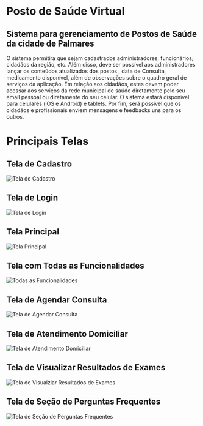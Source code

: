 # Posto de Saúde Virtual

## Sistema para gerenciamento de Postos de Saúde da cidade de Palmares

O sistema permitirá que sejam cadastrados administradores, funcionários, cidadãos
da região, etc. Além disso, deve ser possível aos administradores lançar os conteúdos atualizados
dos postos , data de Consulta, medicamento disponível, além de observações sobre o quadro geral
de serviços da aplicação. Em relação aos cidadãos, estes devem poder acessar aos serviços da
rede municipal de saúde diretamente pelo seu email pessoal ou diretamente do seu celular.
O sistema estará disponível para celulares (iOS e Android) e tablets. Por fim, será possível que
os cidadãos e profissionais enviem mensagens e feedbacks uns para os outros.

# Principais Telas

## Tela de Cadastro

![Tela de Cadastro](https://lh3.googleusercontent.com/44p5VkxHGhYnY_v1IPQvy801uNr2Ug5t7KTx352yi8amLLYNfFBhFGBido7B7kiSB9cMjaugO0aPTbW121ACHPSI1yVV_c6Ma2-n3Xv-943_ol2L5rLy_s3NBuFIJqcKw3xewq37rTTg9oGYFGMx9lLOewplu01xHam72xoAVvEQXDIdgtzWZvSjVrHimRMwD9FxJUCNDmNs9niLAptCvc8AxVriAMhXDWJauK-p-yhF1LVUBQ0m21oEuHSMdNqc-oWq_kY7MZyYbgiPlXlfTWhYenJHAZC2ZANc38u_JTQXPxpyKzAQEX4YByR8DHrevVCIlypK2ZNHjKxQaZGeD2CxBU4aO5gp5lYZHlc4H4Udt3d7suMCmOxE6p5tCB_YTVWBtmysXny7OUZr0npD3QkUxVnMnfA6H3kuZ61lLEWsKFBJCZiYKYb0i_MMfxRhuZgf5x8tK5ADyUDJXB1UnaJChwrq5XRrNsqof3IkWD4pEZsfueA_jv2AIAnHcPheBNarnNAanAO7iAiEuCAvajDU2mE0ewEr56oLJvJ2HCJ0wfP_UQRal9UjQTAohfeiYuaxrgzHFgdNbRt5_z_ieFP9Ghd584IQwkmIrZsVKhoNRmrQvx2D8ltvFZFirdLpv6ArOk-FemjYTadiMtZftQvMHmLFLfpjBMNGu-DYNLGADQUVxlZAqtkmdfLynCHgY2A3rzqllwT_l4y7w8RMO5ic=w897-h636-no?authuser=0)

## Tela de Login

![Tela de Login](https://lh3.googleusercontent.com/hEeI4QiOcNSGb1ZGSz0xSGKQ2-soUX-3vLMUAxSAgYHUbZV70W4WV2B9WBzCbVDJy_zGbzp2LwiwRbqbLNgGHbmrqys5rNOptlTxB5WhUeLxCJReE1RxzG5T21L4E7wWFlJaedQTjoSXvvh8ZeeqmuKJjQ3zBIXhtxY5KvJ2FTKBqDvnWqKxWARY4Yr_wBsxcOs0fh18F07Io4G8wm9ufprZv5x9jLO6xStWVctvSSrP9l2qGVe3GcD7kTxeeUNNu6WUBMbMk816knQxxWiETkAVIurdXjwFffbvm6iGkZxZuoL7UIjWUO80nrR75IfdRZcbWes-hcclCfQdyPXQOm5J920gcZAGFmxH-yFT7oaDPQy4AIIiIez1AqrX0m8OAfx8RUmYAKu003MuEEe_EotYPavnkON6KqTThULa8kAWeztCVWrZdQd4wGAQOl13aRclSB7bbLMj2xs9Z2A00cHYGE_aVlrl5DVoBNlnQdd91IDK7HbHQRZm-uTSAmQJ9mP9-FdEDq3E-KWegs7r2R6Y72HSo89BLyle-546lwPXAX7k9b3bK7HKr5_Vr8BI0hUKDNnW75mpwvhSibBpjR-RdfbmJWFBDeQ60tiSpiw4xOZgBnyfRfKeb2A6EX7og0-Ul2vXii3m0hZW8WyFWq0h9Vdw5G_u2-ItPd07BXQCL8r2tvY1Dc6CJo_Wuc7gN0z9xH_SGe5n5aD-hhsUwHzB=w900-h652-no?authuser=0)

## Tela Principal

![Tela Principal](https://lh3.googleusercontent.com/peMZesK6-f4Bs--AQvqAKrCAxaIKe0H4n-kIYZVeAgZi3F3zaMRjm5sxqfMlw-p7adlnBGEGIBlCNde6HyycS0Sh6B5a3i_6IxYl7mWfFGfM2S5f265hsrWDlG7YtFA0a6bB7wSrZgtuwrebGCpbYUHE05-qwcmwu7mMqXZZMYLoRbcrn4b2p_hIInEpX1ACqcUVYudsm_jaR_D2hXGO2W3IuUmXBZEsE_HLEoTBU_qgrjmKn-Nhdo3xr2thXhDSZm-ZxL94jirjNOBBhLcGrK16Yn-pNKlc2TEwpIoanzVrXlYCn5g_vQKDpwMPmMMhh96F7DlJbvWfMHrRUeR_H18PmPPGrVra-nn8-h5ozqEAAXdTmYWn9NJrQWBTNO7_W6pwZbnT1X6wdFpa0Kdkm64dlP07lJdLAfPe6VM4WWpwgD2ZmZkvtPvuabAQSSuBsGQ6hpJ3KkjyyrMror4X7bLNWa33CwwZ0a46-7bZhQBGUwVpww_uuzAbGCDWZfNsal_W6Rajqtuqr68bY0rqA7p2hiqcy4lpgDaCNSCSNt33tJVgw3fHrfoDUgtJqj3JhbWYi15a2ShX82fADcZLyj_V0MGQtCGPvFrdcOXGkuM-Fbi20A1wRXUHI2FIw6oxBFcv7hBOc-o19qgudbWJZz7pBhj9oD9WngF42FfFT54nCnjEdm2D8gWmHJOjjVUU-sweR-nyh-E1YvbETivT0J6l=w883-h697-no?authuser=0)

## Tela com Todas as Funcionalidades

![Todas as Funcionalidades](https://lh3.googleusercontent.com/YZDM7QPX9oAhKsLEZelcIFBi3iuabcoR1o1BId_V8r0yGac5m94TM_IRPn5tmopv-A9R_SUDvnn0aTlEl8hc5kJ0xvSn5Z5c844S7GJeUDkvcCr2E-8COXMIbxTEhrZCMLtZwuONFjR3HCnFeZ02vRlyJo9ctTDx6cwzE_UU7rPovpaGI6yAdsBer1OTnC-hEZoGv-MKBmLZHBnSoRpUl8iEFFgWTPcWPqcR4Bdd-vTtnP9v_e5IT34rrebPHPH4l_BGDeje3oWVplZAbcvURQnAQtJ2NGRM9QJEcwGrA148-M-hNmRvWkCAb7_HQ2GPi5swvSqNgiZQ82qslrfu1dI1qFYmf38RHOlDrP_dsJm8Og7g7vXa9hlPZmvkbjWOlLddiavFUUyjXEjGESsj4JwfCwQqYEIuaq9yq1yelXcOFLO27FFWd3KJQ2TmRyhGB63-bibaWKNit4Bj2mdQUJW8dl6RA6ErDqyKYaqNbgtok3kEubAfvX9TlD9jDnhxDFuQMcFfaI2Nc1FPwahjrcYdAlVLP3FQXSDPw-wJDnQcALXy7asY-DQCvKeEU5Ewi2u5clGlDs-Tsbl_Fg-MR3LEMp2-D0Fm4_Do56Q-pL7R-6Z8Ys_41h8Ejc3rrCeEknsD9YxSm1mo0YwEB5unRzn0zcCTlMQB6k78w1AzQsP2xAt81lYZWSUG79elQBUdIUF4uMVcP4mtK9WSw-2IzS1g=w366-h346-no?authuser=0)

## Tela de Agendar Consulta

![Tela de Agendar Consulta](https://lh3.googleusercontent.com/tqGeSv-w3LwGJMcHQiiO_8HYlkJWtbHZEvzfcRAzxVzwA3yhgTYYuZFEuAklN1AVDE-jdXmvmvt2M7uEix0TsKRJn_gaq0oN86uBxt-9N9F3sX7Flo7wRcoJ9qUxsfW5Fn3CUC7tZz8cF9_1FdqDA506YwA7A-IkslZwPVbsWENszjMVCCQtNDTnGA1gP5MiMVm8rg4R5v7aY-3EsVA29zzxDPlg-6r_11ZAamw9bg2X8l2r9iIf4Bwt8lmp6Hq6mOfs-HdZCLsrslKMS258reI2HoQmadyUI4FrWBRDGL8GauJI20JibxfU1so6aIqHpoLb-5d-_Oy8d8e5uRjczneGO2yZio4CaJA1nf4vr4VzqhA5M6o5RN917NWqICJf9Tr30_Putzgwu0zfwJPqPjeTLC_551VfsLQemPdTH1XZIANPWKAeFTAmqIwRF32XDxHc4f6seLQqkA63FV-DvTnnSoKlTl9LvEtURPt5c8Os0ZNZ_H6AcBi12efD71Xqzl6OXT-cFGWg37RgYhpEX_vkqeTNgclm2gk53-kbaDYRLIf0MC_4I_m_2XamR2vRhlGY2HFA-RDtmwua29eomarI1QYULBljjOfWVm75XUn1hgogZ3TlxNqT0cG3Y4p1Tz4U5JHGxtkh2j2GIZfUx4GFyfPOaH3zeQQ6xyuk5dPHnb33HYbPqpwvvPqc5Wzf_heHe9wJwUcwjtyzStg9NWLr=w898-h610-no?authuser=0)

## Tela de Atendimento Domiciliar

![Tela de Atendimento Domiciliar](https://lh3.googleusercontent.com/FXSTyVu0ZAJKO35ZA8R3DupMdW5vBhzmt4rRYgtBsvxlOmv8Gn-wRd73SChkcnvlgdK_fcH4I1z5lOLcPuE_XDXxXNIs3ish0ccslsPuFNk4DxpGf7ubc-qa-Lydva381XDfpOQeYBYhDu_OTz7bs8oq-zBlrahiiFk-8eeX7CRKgYNpOupLvCpR7ndAbEegzSvzXIVph2UwwVmFj88jgzipoO-IslEtIDiVIsTPidwsD597aXmNy4Pib27f8eg7KEinTHtAI9vLdjUjMvjmDCnQPKAny6PlgOudEZfVqLFgbKnS_97v4ufrm-rU4V3y6yQ1JNYwE1jlnRh2RvECZ99LR0pRDGzRRDL1tLjZJVFfCZFgK8pFSUpywwuWc0V-VPOclExLi9dDajj3uzuo9uTMvxfiNAnkXTbc2xyQg908SSD_W0NcuqFT9LfK6XBJzggAq1-UmMAXDtHFaO_B4xomYtNa27I4Vu6X0kO8Lwfh7oD9Wbu0sx9uPw8pnnuKdgfdvGzWLK00Vfnn_ishfF4XPVgYEQJW5XlUWPYhmtPJqILKJ-dLIWU2U8k1FbE_p67nLOXGB_paulUqtPIRdhzODOwzf4DI6UftUSRhuvIEJfI6hhuWOUavCdlK7DNP0SZEokoBBo4Dx6KGRlBY_jSx8FoKgDihW5Q5GXwHP_AkG9SVhjtg2vxM8wAFhMs9obYwwxUqcWhyIp30d9h3QaBl=w901-h780-no?authuser=0)

## Tela de Visualizar Resultados de Exames

![Tela de Visualziar Resultados de Exames](https://lh3.googleusercontent.com/FXSTyVu0ZAJKO35ZA8R3DupMdW5vBhzmt4rRYgtBsvxlOmv8Gn-wRd73SChkcnvlgdK_fcH4I1z5lOLcPuE_XDXxXNIs3ish0ccslsPuFNk4DxpGf7ubc-qa-Lydva381XDfpOQeYBYhDu_OTz7bs8oq-zBlrahiiFk-8eeX7CRKgYNpOupLvCpR7ndAbEegzSvzXIVph2UwwVmFj88jgzipoO-IslEtIDiVIsTPidwsD597aXmNy4Pib27f8eg7KEinTHtAI9vLdjUjMvjmDCnQPKAny6PlgOudEZfVqLFgbKnS_97v4ufrm-rU4V3y6yQ1JNYwE1jlnRh2RvECZ99LR0pRDGzRRDL1tLjZJVFfCZFgK8pFSUpywwuWc0V-VPOclExLi9dDajj3uzuo9uTMvxfiNAnkXTbc2xyQg908SSD_W0NcuqFT9LfK6XBJzggAq1-UmMAXDtHFaO_B4xomYtNa27I4Vu6X0kO8Lwfh7oD9Wbu0sx9uPw8pnnuKdgfdvGzWLK00Vfnn_ishfF4XPVgYEQJW5XlUWPYhmtPJqILKJ-dLIWU2U8k1FbE_p67nLOXGB_paulUqtPIRdhzODOwzf4DI6UftUSRhuvIEJfI6hhuWOUavCdlK7DNP0SZEokoBBo4Dx6KGRlBY_jSx8FoKgDihW5Q5GXwHP_AkG9SVhjtg2vxM8wAFhMs9obYwwxUqcWhyIp30d9h3QaBl=w901-h780-no?authuser=0)

## Tela de Seção de Perguntas Frequentes

![Tela de Seção de Perguntas Frequentes](https://lh3.googleusercontent.com/ItzAZJWvdRHsScRZxoYRUzq74JNASx6gvxUC4zvbs0yeoRmJQKotiU8gkS_Cfk_BDxgC9oqLv3H0GlaGN_nWw_Ajc3j6yMpPjfULyWA61aW53rs2pkFZucSiNEBiocoD-lOVSdah12TPfkNT3CaeLGpoQ1C6HH46Vacq9-BmenqWrnQLqXKEGj32KC0XOffP13oDQ_3oN1smFiW3CmQMcyH4igwBD0OFx7j8NDSEFIhdEg_gZMGC_IMGmolvhheKukaznUfGUz2zAFJ3eSIcxTyPdyjhM-xQIwz7A4UBHoKuppHYeooamGiwPjt4IQ9tfn6b8lCIl5OSi77Ln4zj0IY6dfBpcpanG4bG7RgPaV0LNKiL55vDfSfvCyjNRUNg8ukZN4VdkVhZyB-JMdAzdLFNW54DTv5T9nBVbTGI5hM2FZwVuYzvXM8ebkb2LgE12rak2uimeCCpv97WbP__qo6pRITUdnX9tWsCtGNQ-Qvqcl1QvzKSLoI19hs2sPbO8A8f_jrnPoaL7JbaD89XIodMJ-l5ia0ft5n7a4prt_VGw2Trx-pu5pDetUj5z5NbCjg6v7GwqndT-ShsdWMOP61fyoXKQMD4SKkAJg_9DgJyYInV3aiqxePUGPNxqvWhgFfBaRKIa9L_yuecrWf-Ye1QDjwpMEUakoUmvdkj7hpgUCmpM6Lmmc5AC3tx3Zvpie7h-y4KfkqneMutXc1xYf9c=w330-h292-no?authuser=0)

